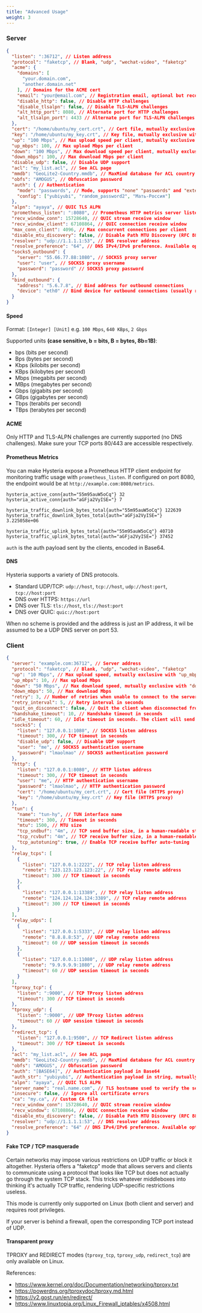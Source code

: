 ```yaml
---
title: "Advanced Usage"
weight: 3
---
```


### Server

```json
{
  "listen": ":36712", // Listen address
  "protocol": "faketcp", // Blank, "udp", "wechat-video", "faketcp"
  "acme": {
    "domains": [
      "your.domain.com",
      "another.domain.net"
    ], // Domains for the ACME cert
    "email": "your@email.com", // Registration email, optional but recommended
    "disable_http": false, // Disable HTTP challenges
    "disable_tlsalpn": false, // Disable TLS-ALPN challenges
    "alt_http_port": 8080, // Alternate port for HTTP challenges
    "alt_tlsalpn_port": 4433 // Alternate port for TLS-ALPN challenges
  },
  "cert": "/home/ubuntu/my_cert.crt", // Cert file, mutually exclusive with the ACME options above
  "key": "/home/ubuntu/my_key.crt", // Key file, mutually exclusive with the ACME options above
  "up": "100 Mbps", // Max upload speed per client, mutually exclusive with "up_mbps" below
  "up_mbps": 100, // Max upload Mbps per client
  "down": "100 Mbps", // Max download speed per client, mutually exclusive with "down_mbps" below
  "down_mbps": 100, // Max download Mbps per client
  "disable_udp": false, // Disable UDP support
  "acl": "my_list.acl", // See ACL page
  "mmdb": "GeoLite2-Country.mmdb", // MaxMind database for ACL country lookups
  "obfs": "AMOGUS", // Obfuscation password
  "auth": { // Authentication
    "mode": "passwords", // Mode, supports "none" "passwords" and "external". See external authentication page for details
    "config": ["yubiyubi", "random_password2", "Мать-Россия"]
  },
  "alpn": "ayaya", // QUIC TLS ALPN
  "prometheus_listen": ":8080", // Prometheus HTTP metrics server listen address (at /metrics)
  "recv_window_conn": 15728640, // QUIC stream receive window
  "recv_window_client": 67108864, // QUIC connection receive window
  "max_conn_client": 4096, // Max concurrent connections per client
  "disable_mtu_discovery": false, // Disable Path MTU Discovery (RFC 8899)
  "resolver": "udp://1.1.1.1:53", // DNS resolver address
  "resolve_preference": "64", // DNS IPv4/IPv6 preference. Available options: "64" (IPv6 first, fallback to IPv4), "46" (IPv4 first, fallback to IPv6), "6" (IPv6 only), "4" (IPv4 only)
  "socks5_outbound": {
    "server": "55.66.77.88:1080", // SOCKS5 proxy server
    "user": "user", // SOCKS5 proxy username
    "password": "password" // SOCKS5 proxy password
  },
  "bind_outbound": {
    "address": "5.6.7.8", // Bind address for outbound connections
    "device": "eth0" // Bind device for outbound connections (usually requires root)
  }
}
```

#### Speed

Format: `[Integer] [Unit]` e.g. `100 Mbps`, `640 KBps`, `2 Gbps`

Supported units **(case sensitive, b = bits, B = bytes, 8b=1B)**:
- bps (bits per second)
- Bps (bytes per second)
- Kbps (kilobits per second)
- KBps (kilobytes per second)
- Mbps (megabits per second)
- MBps (megabytes per second)
- Gbps (gigabits per second)
- GBps (gigabytes per second)
- Tbps (terabits per second)
- TBps (terabytes per second)

#### ACME

Only HTTP and TLS-ALPN challenges are currently supported (no DNS challenges). Make sure your TCP ports 80/443 are
accessible respectively.

#### Prometheus Metrics

You can make Hysteria expose a Prometheus HTTP client endpoint for monitoring traffic usage with `prometheus_listen`.
If configured on port 8080, the endpoint would be at `http://example.com:8080/metrics`.

```text
hysteria_active_conn{auth="55m95auW5oCq"} 32
hysteria_active_conn{auth="aGFja2VyISE="} 7

hysteria_traffic_downlink_bytes_total{auth="55m95auW5oCq"} 122639
hysteria_traffic_downlink_bytes_total{auth="aGFja2VyISE="} 3.225058e+06

hysteria_traffic_uplink_bytes_total{auth="55m95auW5oCq"} 40710
hysteria_traffic_uplink_bytes_total{auth="aGFja2VyISE="} 37452
```

`auth` is the auth payload sent by the clients, encoded in Base64.

#### DNS

Hysteria supports a variety of DNS protocols.

- Standard UDP/TCP: `udp://host`, `tcp://host`, `udp://host:port`, `tcp://host:port`
- DNS over HTTPS: `https://url`
- DNS over TLS: `tls://host`, `tls://host:port`
- DNS over QUIC: `quic://host:port`

When no scheme is provided and the address is just an IP address, it wil be assumed to be a UDP DNS server on port 53.

### Client

```json
{
  "server": "example.com:36712", // Server address
  "protocol": "faketcp", // Blank, "udp", "wechat-video", "faketcp"
  "up": "10 Mbps", // Max upload speed, mutually exclusive with "up_mbps" below
  "up_mbps": 10, // Max upload Mbps
  "down": "50 Mbps", // Max download speed, mutually exclusive with "down_mbps" below
  "down_mbps": 50, // Max download Mbps
  "retry": 3, // Number of retries when unable to connect to the server at startup. 0 (default) = no retry. Negative value = infinite retries.
  "retry_interval": 5, // Retry interval in seconds
  "quit_on_disconnect": false, // Quit the client when disconnected from the server
  "handshake_timeout": 10, // Handshake timeout in seconds
  "idle_timeout": 60, // Idle timeout in seconds. The client will send a ping to the server every 2/5 of this value.
  "socks5": {
    "listen": "127.0.0.1:1080", // SOCKS5 listen address
    "timeout": 300, // TCP timeout in seconds
    "disable_udp": false, // Disable UDP support
    "user": "me", // SOCKS5 authentication username
    "password": "lmaolmao" // SOCKS5 authentication password
  },
  "http": {
    "listen": "127.0.0.1:8080", // HTTP listen address
    "timeout": 300, // TCP timeout in seconds
    "user": "me", // HTTP authentication username
    "password": "lmaolmao", // HTTP authentication password
    "cert": "/home/ubuntu/my_cert.crt", // Cert file (HTTPS proxy)
    "key": "/home/ubuntu/my_key.crt" // Key file (HTTPS proxy)
  },
  "tun": {
    "name": "tun-hy", // TUN interface name
    "timeout": 300, // Timeout in seconds
    "mtu": 1500, // MTU size
    "tcp_sndbuf": "4m", // TCP send buffer size, in a human-readable string representation (e.g. 4096, 4k, 2m)
    "tcp_rcvbuf": "4m", // TCP receive buffer size, in a human-readable string representation (e.g. 4096, 4k, 2m)
    "tcp_autotuning": true, // Enable TCP receive buffer auto-tuning
  },
  "relay_tcps": [
    {
      "listen": "127.0.0.1:2222", // TCP relay listen address
      "remote": "123.123.123.123:22", // TCP relay remote address
      "timeout": 300 // TCP timeout in seconds
    },
    {
      "listen": "127.0.0.1:13389", // TCP relay listen address
      "remote": "124.124.124.124:3389", // TCP relay remote address
      "timeout": 300 // TCP timeout in seconds
    }
  ],
  "relay_udps": [
    {
      "listen": "127.0.0.1:5333", // UDP relay listen address
      "remote": "8.8.8.8:53", // UDP relay remote address
      "timeout": 60 // UDP session timeout in seconds
    },
    {
      "listen": "127.0.0.1:11080", // UDP relay listen address
      "remote": "9.9.9.9.9:1080", // UDP relay remote address
      "timeout": 60 // UDP session timeout in seconds
    }
  ],
  "tproxy_tcp": {
    "listen": ":9000", // TCP TProxy listen address
    "timeout": 300 // TCP timeout in seconds
  },
  "tproxy_udp": {
    "listen": ":9000", // UDP TProxy listen address
    "timeout": 60 // UDP session timeout in seconds
  },
  "redirect_tcp": {
    "listen": "127.0.0.1:9500", // TCP Redirect listen address
    "timeout": 300 // TCP timeout in seconds
  },
  "acl": "my_list.acl", // See ACL page
  "mmdb": "GeoLite2-Country.mmdb", // MaxMind database for ACL country lookups
  "obfs": "AMOGUS", // Obfuscation password
  "auth": "[BASE64]", // Authentication payload in Base64
  "auth_str": "yubiyubi", // Authentication payload in string, mutually exclusive with the option above
  "alpn": "ayaya", // QUIC TLS ALPN
  "server_name": "real.name.com", // TLS hostname used to verify the server certificate
  "insecure": false, // Ignore all certificate errors 
  "ca": "my.ca", // Custom CA file
  "recv_window_conn": 15728640, // QUIC stream receive window
  "recv_window": 67108864, // QUIC connection receive window
  "disable_mtu_discovery": false, // Disable Path MTU Discovery (RFC 8899)
  "resolver": "udp://1.1.1.1:53", // DNS resolver address
  "resolve_preference": "64" // DNS IPv4/IPv6 preference. Available options: "64" (IPv6 first, fallback to IPv4), "46" (IPv4 first, fallback to IPv6), "6" (IPv6 only), "4" (IPv4 only)
}
```

#### Fake TCP / TCP masquerade

Certain networks may impose various restrictions on UDP traffic or block it altogether. Hysteria offers a "faketcp" mode
that allows servers and clients to communicate using a protocol that looks like TCP but does not actually go through the
system TCP stack. This tricks whatever middleboxes into thinking it's actually TCP traffic, rendering UDP-specific
restrictions useless.

This mode is currently only supported on Linux (both client and server) and requires root privileges.

If your server is behind a firewall, open the corresponding TCP port instead of UDP.

#### Transparent proxy

TPROXY and REDIRECT modes (`tproxy_tcp`, `tproxy_udp`, `redirect_tcp`) are only available on Linux.

References:
- https://www.kernel.org/doc/Documentation/networking/tproxy.txt
- https://powerdns.org/tproxydoc/tproxy.md.html
- https://v2.gost.run/en/redirect/
- https://www.linuxtopia.org/Linux_Firewall_iptables/x4508.html